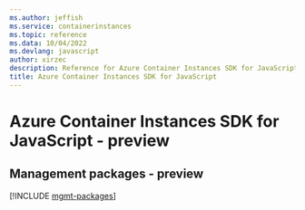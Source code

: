 ```yaml
---
ms.author: jeffish
ms.service: containerinstances
ms.topic: reference
ms.data: 10/04/2022
ms.devlang: javascript
author: xirzec
description: Reference for Azure Container Instances SDK for JavaScript
title: Azure Container Instances SDK for JavaScript
---
```

# Azure Container Instances SDK for JavaScript - preview

## Management packages - preview
[!INCLUDE [mgmt-packages](container-instances-mgmt-index.md)]
